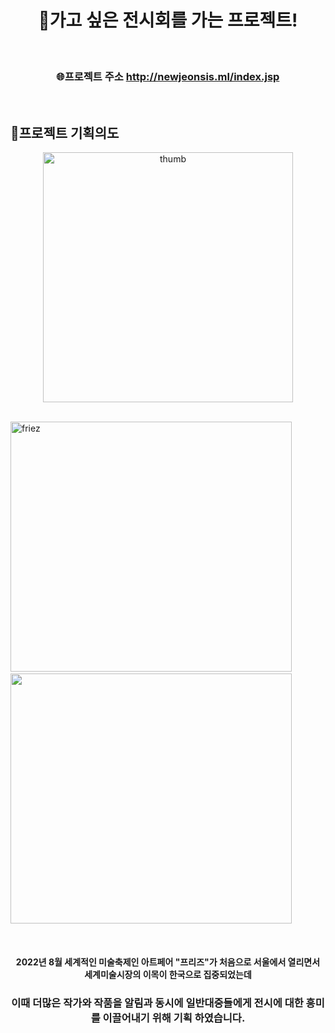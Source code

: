 
<div align="center">

 # 🎨가고 싶은 전시회를 가는 프로젝트!
 
</div>
<br>

<div align="center">

### 🌐프로젝트 주소 http://newjeonsis.ml/index.jsp

</div>
<br>

## 📣프로젝트 기획의도


 <div align=center>
 <img src="https://user-images.githubusercontent.com/104501394/226114784-dd2a7070-8021-42b7-aaf1-1ab378860cbe.png" width:"400px" height="400px" alt="thumb"></img>
 </div> <br>
 
  <img src="https://user-images.githubusercontent.com/104501394/226114414-e303530e-97f5-4994-baeb-11eab8801cfb.png" width="450px" height="400px" title="200px" alt="friez"></img> &nbsp;&nbsp;
 <img src="https://user-images.githubusercontent.com/104501394/226124475-cd0826cf-f836-488e-9375-8bc73bb7809c.png" width="450px" height="400px"></img> 
 
 <br> 
<div align="center">
 
#### 2022년 8월 세계적인 미술축제인 아트페어 "프리즈"가 처음으로 서울에서 열리면서<br> 세계미술시장의 이목이 한국으로 집중되었는데 
 
</div>

<div align="center">
 
### 이때 더많은 작가와 작품을 알림과 동시에 일반대중들에게 전시에 대한 흥미를 이끌어내기 위해 기획 하였습니다.
 
</div>
